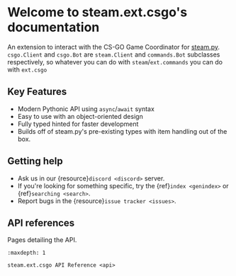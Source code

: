 # Welcome to steam.ext.csgo's documentation

An extension to interact with the CS-GO Game Coordinator for
[steam.py](https://github.com/Gobot1234/steam.py). `csgo.Client` and `csgo.Bot` are `steam.Client` and `commands.Bot`
subclasses respectively, so whatever you can do with `steam`/`ext.commands` you can do with `ext.csgo`

## Key Features

- Modern Pythonic API using `async`/`await` syntax
- Easy to use with an object-oriented design
- Fully typed hinted for faster development
- Builds off of steam.py's pre-existing types with item handling out of the box.

## Getting help

- Ask us in our {resource}`discord <discord>` server.
- If you're looking for something specific, try the {ref}`index <genindex>` or {ref}`searching <search>`.
- Report bugs in the {resource}`issue tracker <issues>`.

## API references

Pages detailing the API.

```{toctree}
:maxdepth: 1

steam.ext.csgo API Reference <api>
```
